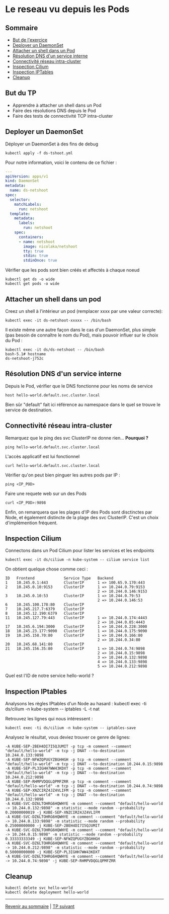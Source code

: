 # Le reseau vu depuis les Pods

## Sommaire
  * [But de l'exercice](#but-du-tp)
  * [Deployer un DaemonSet](#deployer-un-daemonset)
  * [Attacher un shell dans un Pod](#attacher-un-shell-dans-un-pod)
  * [Résolution DNS d'un service interne](#résolution-dns-dun-service-interne)
  * [Connectivité réseau intra-cluster](#connectivité-réseau-intra-cluster)
  * [Inspection Cilium](#inspection-cilium)
  * [Inspection IPTables](#inspection-iptables)
  * [Cleanup](#cleanup)


## But du TP
* Apprendre à attacher un shell dans un Pod
* Faire des résolutions DNS depuis le Pod
* Faire des tests de connectivité TCP intra-cluster

## Deployer un DaemonSet

Déployer un DaemonSet à des fins de debug
```shell
kubectl apply -f ds-tshoot.yml
```
Pour notre information, voici le contenu de ce fichier :
```yaml
---
apiVersion: apps/v1
kind: DaemonSet
metadata:
  name: ds-netshoot
spec:
  selector:
    matchLabels:
      run: netshoot
  template:
    metadata:
      labels:
        run: netshoot
    spec:
      containers:
      - name: netshoot
        image: nicolaka/netshoot
        tty: true
        stdin: true
        stdinOnce: true
```

Vérifier que les pods sont bien créés et affectés à chaque noeud
```shell
kubectl get ds -o wide
kubectl get pods -o wide
```

## Attacher un shell dans un pod

Creez un shell à l'intérieur un pod (remplacer xxxx par une valeur correcte):
```shell
kubectl exec -it ds-netshoot-xxxxx -- /bin/bash
```

Il existe même une autre façon dans le cas d'un DaemonSet, plus simple (pas besoin de connaître le nom du Pod), mais pouvoir influer sur le choix du Pod :

```shell
kubectl exec -it ds/ds-netshoot -- /bin/bash
bash-5.1# hostname
ds-netshoot-j752c
```

## Résolution DNS d'un service interne

Depuis le Pod, vérifier que le DNS fonctionne pour les noms de service
```shell
host hello-world.default.svc.cluster.local
```
Bien sûr "default" fait ici référence au namespace dans le quel se trouve le service de destination.

## Connectivité réseau intra-cluster

Remarquez que le ping des svc ClusterIP ne donne rien... **Pourquoi ?**
```shell
ping hello-world.default.svc.cluster.local
```
L'accès applicatif est lui fonctionnel
```shell
curl hello-world.default.svc.cluster.local
```

Vérifier qu'on peut bien pinguer les autres pods par IP :
```shell
ping <IP_POD>
```
Faire une requete web sur un des Pods
```shell
curl <IP_POD>:9898
```

Enfin, on remarquera que les plages d'IP des Pods sont disctinctes par Node, et également distincte de la plage des svc ClusterIP. C'est un choix d'implémention fréquent.

## Inspection Cilium

Connectons dans un Pod Cilium pour lister les services et les endpoints
```shell
kubectl exec -it ds/cilium -n kube-system -- cilium service list
```
On obtient quelque chose comme ceci :
```
ID   Frontend             Service Type   Backend                  
1    10.245.0.1:443       ClusterIP      1 => 100.65.9.170:443    
2    10.245.0.10:9153     ClusterIP      1 => 10.244.0.79:9153    
                                         2 => 10.244.0.146:9153   
3    10.245.0.10:53       ClusterIP      1 => 10.244.0.79:53      
                                         2 => 10.244.0.146:53     
6    10.245.100.178:80    ClusterIP                               
7    10.245.217.7:6379    ClusterIP                               
8    10.245.12.190:6379   ClusterIP                               
11   10.245.127.79:443    ClusterIP      1 => 10.244.0.174:4443   
                                         2 => 10.244.0.85:4443    
17   10.245.6.194:3000    ClusterIP      1 => 10.244.0.228:3000   
18   10.245.23.177:9090   ClusterIP      1 => 10.244.0.175:9090   
19   10.245.158.70:80     ClusterIP      1 => 10.244.0.166:80     
                                         2 => 10.244.0.34:80      
20   10.245.68.141:80     ClusterIP                               
21   10.245.156.35:80     ClusterIP      1 => 10.244.0.74:9898    
                                         2 => 10.244.0.15:9898    
                                         3 => 10.244.0.132:9898   
                                         4 => 10.244.0.133:9898   
                                         5 => 10.244.0.212:9898      
```

Quel est l'ID de notre service hello-world ?

## Inspection IPtables

Analysons les règles IPtables d'un Node au hasard :
kubectl exec -ti ds/cilium -n kube-system -- iptables -L -t nat 

Retrouvez les lignes qui nous intéressent :
```shell
kubectl exec -ti ds/cilium -n kube-system -- iptables-save
```

Analysez le résultat, vous deviez trouver ce genre de lignes:
```
-A KUBE-SEP-2BEH4DI7I5QJUMIT -p tcp -m comment --comment "default/hello-world" -m tcp -j DNAT --to-destination 10.244.0.133:9898
-A KUBE-SEP-NFWZQPUGYZBGHHGH -p tcp -m comment --comment "default/hello-world" -m tcp -j DNAT --to-destination 10.244.0.15:9898
-A KUBE-SEP-PL3IGHH7WW43KDXT -p tcp -m comment --comment "default/hello-world" -m tcp -j DNAT --to-destination 10.244.0.212:9898
-A KUBE-SEP-RHMPVDQGLQPMFZRR -p tcp -m comment --comment "default/hello-world" -m tcp -j DNAT --to-destination 10.244.0.74:9898
-A KUBE-SEP-XNZCIRZ4JZ4VLIFM -p tcp -m comment --comment "default/hello-world" -m tcp -j DNAT --to-destination 10.244.0.132:9898
-A KUBE-SVC-DZ6LTOHRG6HQWHYE -m comment --comment "default/hello-world -> 10.244.0.132:9898" -m statistic --mode random --probability 0.20000000019 -j KUBE-SEP-XNZCIRZ4JZ4VLIFM
-A KUBE-SVC-DZ6LTOHRG6HQWHYE -m comment --comment "default/hello-world -> 10.244.0.133:9898" -m statistic --mode random --probability 0.25000000000 -j KUBE-SEP-2BEH4DI7I5QJUMIT
-A KUBE-SVC-DZ6LTOHRG6HQWHYE -m comment --comment "default/hello-world -> 10.244.0.15:9898" -m statistic --mode random --probability 0.33333333349 -j KUBE-SEP-NFWZQPUGYZBGHHGH
-A KUBE-SVC-DZ6LTOHRG6HQWHYE -m comment --comment "default/hello-world -> 10.244.0.212:9898" -m statistic --mode random --probability 0.50000000000 -j KUBE-SEP-PL3IGHH7WW43KDXT
-A KUBE-SVC-DZ6LTOHRG6HQWHYE -m comment --comment "default/hello-world -> 10.244.0.74:9898" -j KUBE-SEP-RHMPVDQGLQPMFZRR
```

## Cleanup

```shell
kubectl delete svc hello-world
kubectl delete deployment hello-world
```

---

[Revenir au sommaire](../README.md) | [TP suivant](./TP04.md)